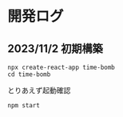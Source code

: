 # 開発ログ

## 2023/11/2 初期構築

```
npx create-react-app time-bomb
cd time-bomb
```

とりあえず起動確認

```
npm start
```

